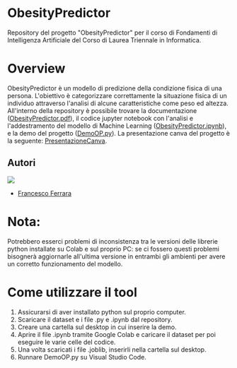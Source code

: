# ObesityPredictor
Repository del progetto "ObesityPredictor" per il corso di Fondamenti di Intelligenza Artificiale del Corso di Laurea Triennale in Informatica.

# Overview
ObesityPredictor è un modello di predizione della condizione fisica di una persona. L'obiettivo è categorizzare correttamente la situazione fisica di un individuo attraverso l'analisi di alcune caratteristiche come peso ed altezza.
All'interno della repository è possibile trovare la documentazione ([ObesityPredictor.pdf](./ObesityPredictor.pdf)), il codice jupyter notebook con l'analisi e l'addestramento del modello di Machine Learning ([ObesityPredictor.ipynb](./ObesityPredictor.ipynb)), e la demo del progetto ([DemoOP.py](./DemoOP.py)). La presentazione canva del progetto è la seguente: [PresentazioneCanva](https://www.canva.com/design/DAF6vmN64XI/sXXzM39gh5QiEWYFuEdjAQ/view?utm_content=DAF6vmN64XI&utm_campaign=designshare&utm_medium=link&utm_source=editor).

## Autori
<a href="https://github.com/Rokuoganz/ObesityPredictor/graphs/contributors">
  <img src="https://contrib.rocks/image?repo=Rokuoganz/ObesityPredictor" />
</a>

* [Francesco Ferrara](https://github.com/Rokuoganz)

# Nota: 
Potrebbero esserci problemi di inconsistenza tra le versioni delle librerie python installate su Colab e sul proprio PC: se ci fossero questi problemi bisognerà aggiornarle all'ultima versione in entrambi gli ambienti per avere un corretto funzionamento del modello.

# Come utilizzare il tool
1. Assicurarsi di aver installato python sul proprio computer.
2. Scaricare il dataset e i file .py e .ipynb dal repository.
3. Creare una cartella sul desktop in cui inserire la demo.
4. Aprire il file .ipynb tramite Google Colab e caricare il dataset per poi eseguire le varie celle del codice.
5. Una volta scaricati i file .joblib, inserirli nella cartella sul desktop.
6. Runnare DemoOP.py su Visual Studio Code.
